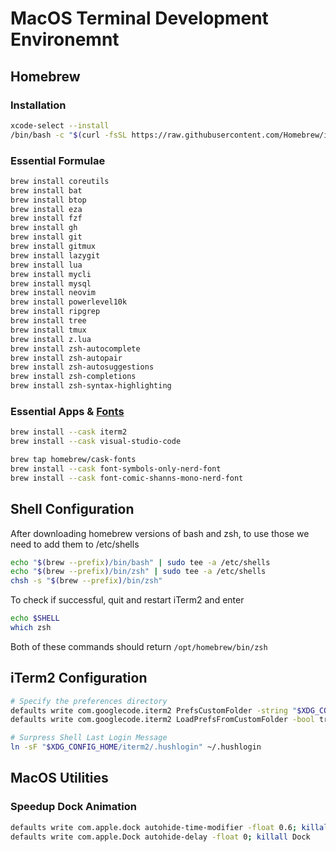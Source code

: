 # MacOS Terminal Development Environemnt

## Homebrew

### Installation

```sh
xcode-select --install
/bin/bash -c "$(curl -fsSL https://raw.githubusercontent.com/Homebrew/install/HEAD/install.sh)"
```

### Essential Formulae

```sh
brew install coreutils
brew install bat
brew install btop
brew install eza
brew install fzf
brew install gh
brew install git
brew install gitmux
brew install lazygit
brew install lua
brew install mycli
brew install mysql
brew install neovim
brew install powerlevel10k
brew install ripgrep
brew install tree
brew install tmux
brew install z.lua
brew install zsh-autocomplete
brew install zsh-autopair
brew install zsh-autosuggestions
brew install zsh-completions
brew install zsh-syntax-highlighting
```

### Essential Apps & [Fonts](https://www.nerdfonts.com)

```sh
brew install --cask iterm2
brew install --cask visual-studio-code

brew tap homebrew/cask-fonts
brew install --cask font-symbols-only-nerd-font
brew install --cask font-comic-shanns-mono-nerd-font
```

## Shell Configuration

After downloading homebrew versions of bash and zsh, to use those we need to add them to /etc/shells

```sh
echo "$(brew --prefix)/bin/bash" | sudo tee -a /etc/shells
echo "$(brew --prefix)/bin/zsh" | sudo tee -a /etc/shells
chsh -s "$(brew --prefix)/bin/zsh"
```

To check if successful, quit and restart iTerm2 and enter

```sh
echo $SHELL
which zsh
```

Both of these commands should return `/opt/homebrew/bin/zsh`

## iTerm2 Configuration

```sh
# Specify the preferences directory
defaults write com.googlecode.iterm2 PrefsCustomFolder -string "$XDG_CONFIG_HOME/iterm2"
defaults write com.googlecode.iterm2 LoadPrefsFromCustomFolder -bool true

# Surpress Shell Last Login Message
ln -sF "$XDG_CONFIG_HOME/iterm2/.hushlogin" ~/.hushlogin
```

## MacOS Utilities

### Speedup Dock Animation

```sh
defaults write com.apple.dock autohide-time-modifier -float 0.6; killall Dock
defaults write com.apple.Dock autohide-delay -float 0; killall Dock
```
